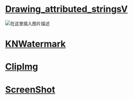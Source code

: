 # [Drawing_attributed_stringsV](https://kunnan.blog.csdn.net/)

![在这里插入图片描述](https://img-blog.csdnimg.cn/20210123163546786.png?x-oss-process=image/watermark,type_ZmFuZ3poZW5naGVpdGk,shadow_10,text_aHR0cHM6Ly9ibG9nLmNzZG4ubmV0L3UwMTEwMTg5Nzk=,size_16,color_FFFFFF,t_70)

# [KNWatermark](https://kunnan.blog.csdn.net/)
# [ClipImg](https://kunnan.blog.csdn.net/)
# [ScreenShot](https://kunnan.blog.csdn.net/)
